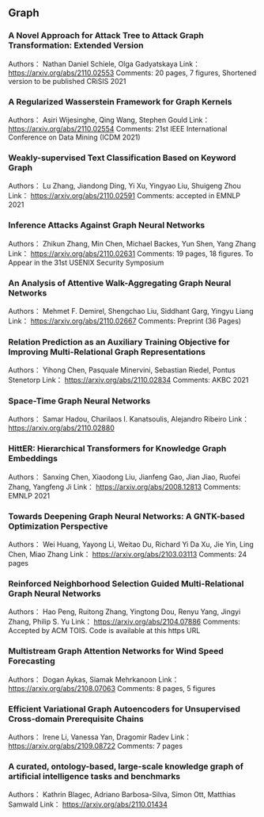 ## Graph
### A Novel Approach for Attack Tree to Attack Graph Transformation:  Extended Version
Authors： Nathan Daniel Schiele, Olga Gadyatskaya
Link： https://arxiv.org/abs/2110.02553
Comments: 20 pages, 7 figures, Shortened version to be published CRiSIS 2021

### A Regularized Wasserstein Framework for Graph Kernels
Authors： Asiri Wijesinghe, Qing Wang, Stephen Gould
Link： https://arxiv.org/abs/2110.02554
Comments: 21st IEEE International Conference on Data Mining (ICDM 2021)

### Weakly-supervised Text Classification Based on Keyword Graph
Authors： Lu Zhang, Jiandong Ding, Yi Xu, Yingyao Liu, Shuigeng Zhou
Link： https://arxiv.org/abs/2110.02591
Comments: accepted in EMNLP 2021

### Inference Attacks Against Graph Neural Networks
Authors： Zhikun Zhang, Min Chen, Michael Backes, Yun Shen, Yang Zhang
Link： https://arxiv.org/abs/2110.02631
Comments: 19 pages, 18 figures. To Appear in the 31st USENIX Security Symposium

### An Analysis of Attentive Walk-Aggregating Graph Neural Networks
Authors： Mehmet F. Demirel, Shengchao Liu, Siddhant Garg, Yingyu Liang
Link： https://arxiv.org/abs/2110.02667
Comments: Preprint (36 Pages)

### Relation Prediction as an Auxiliary Training Objective for Improving  Multi-Relational Graph Representations
Authors： Yihong Chen, Pasquale Minervini, Sebastian Riedel, Pontus Stenetorp
Link： https://arxiv.org/abs/2110.02834
Comments: AKBC 2021

### Space-Time Graph Neural Networks
Authors： Samar Hadou, Charilaos I. Kanatsoulis, Alejandro Ribeiro
Link： https://arxiv.org/abs/2110.02880

### HittER: Hierarchical Transformers for Knowledge Graph Embeddings
Authors： Sanxing Chen, Xiaodong Liu, Jianfeng Gao, Jian Jiao, Ruofei Zhang, Yangfeng Ji
Link： https://arxiv.org/abs/2008.12813
Comments: EMNLP 2021

### Towards Deepening Graph Neural Networks: A GNTK-based Optimization  Perspective
Authors： Wei Huang, Yayong Li, Weitao Du, Richard Yi Da Xu, Jie Yin, Ling Chen, Miao Zhang
Link： https://arxiv.org/abs/2103.03113
Comments: 24 pages

### Reinforced Neighborhood Selection Guided Multi-Relational Graph Neural  Networks
Authors： Hao Peng, Ruitong Zhang, Yingtong Dou, Renyu Yang, Jingyi Zhang, Philip S. Yu
Link： https://arxiv.org/abs/2104.07886
Comments: Accepted by ACM TOIS. Code is available at this https URL

### Multistream Graph Attention Networks for Wind Speed Forecasting
Authors： Dogan Aykas, Siamak Mehrkanoon
Link： https://arxiv.org/abs/2108.07063
Comments: 8 pages, 5 figures

### Efficient Variational Graph Autoencoders for Unsupervised Cross-domain  Prerequisite Chains
Authors： Irene Li, Vanessa Yan, Dragomir Radev
Link： https://arxiv.org/abs/2109.08722
Comments: 7 pages

### A curated, ontology-based, large-scale knowledge graph of artificial  intelligence tasks and benchmarks
Authors： Kathrin Blagec, Adriano Barbosa-Silva, Simon Ott, Matthias Samwald
Link： https://arxiv.org/abs/2110.01434

